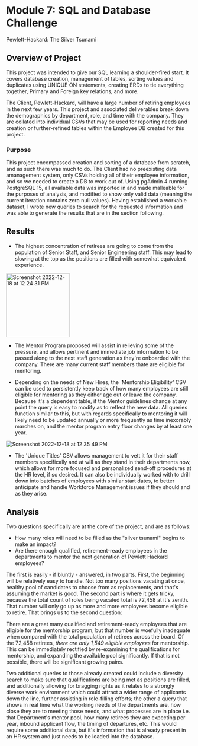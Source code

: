 # Module 7: SQL and Database Challenge 
Pewlett-Hackard: The Silver Tsunami

## Overview of Project

This project was intended to give our SQL learning a shoulder-fired start. It covers database creation, management of tables, sorting values and duplicates using UNIQUE ON statements, creating ERDs to tie everything together, Primary and Foreign key relations, and more. 

The Client, Pewlett-Hackard, will have a large number of retiring employees in the next few years. This project and associated deliverables break down the demographics by department, role, and time with the company. They are collated into individual CSVs that may be used for reporting needs and creation or further-refined tables within the Employee DB created for this project.

### Purpose

This project encompassed creation and sorting of a database from scratch, and as such there was much to do. The Client had no preexisting data amanagement system, only CSVs holding all of their employee information, and so we needed to create a DB to work out of. Using pgAdmin 4 running PostgreSQL 15, all available data was imported in and made malleable for the purposes of analysis, and modified to show only valid data (meaning the current iteration contains zero null values). Having established a workable dataset, I wrote new queries to search for the requested information and was able to generate the results that are in the section following.

## Results

- The highest concentration of retirees are going to come from the population of Senior Staff, and Senior Engineering staff. This may lead to slowing at the top as the positions are filled with somewhat equivalent experience. 

<img width="172" alt="Screenshot 2022-12-18 at 12 24 31 PM" src="https://user-images.githubusercontent.com/116296092/208317078-75f78ca5-e6f2-429e-8200-ceb8499f08ba.png">

- The Mentor Program proposed will assist in relieving some of the pressure, and allows pertinent and immediate job information to be passed along to the next staff generation as they're onboarded with the company. There are many current staff members thate are eligible for mentoring.

- Depending on the needs of New Hires, the 'Mentorship Eligibility' CSV can be used to persistently keep track of how many employees are still eligible for mentoring as they either age out or leave the company. Because it's a dependent table, if the Mentor guidelines change at any point the query is easy to modify as to reflect the new data. All queries function similar to this, but with regards specifically to mentoring it will likely need to be updated annually or more frequently as time inexorably marches on, and the mentor program entry floor changes by at least one year.

![Screenshot 2022-12-18 at 12 35 49 PM](https://user-images.githubusercontent.com/116296092/208317087-9d9602c8-0673-41c2-8e57-f848b35833c3.png)

- The 'Unique Titles' CSV allows management to vett it for their staff members specifically and at will as they stand in their departments now, which allows for more focused and personalized send-off procedures at the HR level, if so desired. It can also be individually worked with to drill down into batches of employees with similar start dates, to better anticipate and handle Workforce Management issues if they should and as they arise.

## Analysis

Two questions specifically are at the core of the project, and are as follows:
- How many roles will need to be filled as the "silver tsunami" begins to make an impact?
- Are there enough qualified, retirement-ready employees in the departments to mentor the next generation of Pewlett Hackard employees?

The first is easily - if bluntly - answered, in two parts. First, the beginning will be relatively easy to handle. Not too many positions vacating at once, healthy pool of candidates to choose from as replacements, and that's assuming the market is good. The second part is where it gets tricky, because the total count of roles being vacated total is 72,458 at it's zenith. That number will only go up as more and more employees become eligible to retire. That brings us to the second question:

There are a great many qualified and retirement-ready employees that are eligible for the mentorship program, but that number is woefully inadequate when compared with the total population of retirees across the board. Of the 72,458 retirees, *there are only 1,549 eligible employees* for mentorship. This can be immediately rectified by re-examining the qualifications for mentorship, and expanding the available pool significantly. If that is not possible, there will be significant growing pains.

Two additional queries to those already created could include a diversity search to make sure that qualifications are being met as positions are filled, and additionally allowing for bragging rights as it relates to a strongly diverse work environment which could attract a wider range of applicants down the line, further assisting in role-filling efforts; the other a query that shows in real time what the working needs of the departments are, how close they are to meeting those needs, and what processes are in place i.e. that Department's mentor pool, how many retirees they are expecting per year, inbound applicant flow, the timing of departures, etc. This would require some additional data, but it's information that is already present in an HR system and just needs to be loaded into the database.
